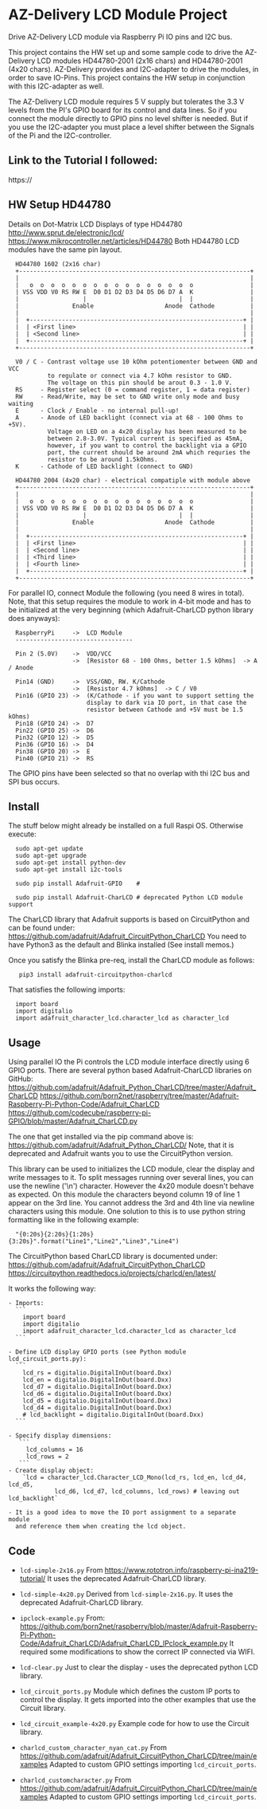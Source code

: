 # AZ-Delivery LCD Module Project
  Drive AZ-Delivery LCD module via Raspberry Pi IO pins and I2C bus.

  This project contains the HW set up and some sample code to drive the
  AZ-Delivery LCD modules HD44780-2001 (2x16 chars) and HD44780-2001 (4x20 chars).
  AZ-Delivery provides and I2C-adapter to drive the modules, in order to
  save IO-Pins. This project contains the HW setup in conjunction with this
  I2C-adapter as well.

  The AZ-Delivery LCD module requires 5 V supply but tolerates the 3.3 V levels
  from the PI's GPIO board for its control and data lines.
  So if you connect the module directly to GPIO pins no level shifter is needed.
  But if you use the I2C-adapter you must place a level shifter between the
  Signals of the Pi and the I2C-controller.

## Link to the Tutorial I followed:
  https://

## HW Setup HD44780
  Details on  Dot-Matrix LCD Displays of type HD44780
     http://www.sprut.de/electronic/lcd/
     https://www.mikrocontroller.net/articles/HD44780
  Both HD44780 LCD modules have the same pin layout.

  ```
    HD44780 1602 (2x16 char)
    +-----------------------------------------------------------------+
    |                                                                 |
    |   o  o  o  o  o  o  o  o  o  o  o  o  o  o  o  o                |
    | VSS VDD V0 RS RW E  D0 D1 D2 D3 D4 D5 D6 D7 A  K                |
    |                  |                          |  |                |
    |               Enable                    Anode  Cathode          |
    |                                                                 |
    |  +------------------------------------------------------------+ |
    |  | <First line>                                               | |
    |  | <Second line>                                              | |
    |  +------------------------------------------------------------+ |
    +-----------------------------------------------------------------+

    V0 / C - Contrast voltage use 10 kOhm potentiomenter between GND and VCC
             to regulate or connect via 4.7 kOhm resistor to GND.
             The voltage on this pin should be arout 0.3 - 1.0 V.
    RS     - Register select (0 = command register, 1 = data register)
    RW     - Read/Write, may be set to GND write only mode and busy waiting
    E      - Clock / Enable - no internal pull-up!
    A      - Anode of LED backlight (connect via at 68 - 100 Ohms to +5V).
             Voltage on LED on a 4x20 display has been measured to be
             between 2.8-3.0V. Typical current is specified as 45mA,
             however, if you want to control the backlight via a GPIO
             port, the current should be around 2mA which requries the
             resistor to be around 1.5kOhms.
    K      - Cathode of LED backlight (connect to GND)

    HD44780 2004 (4x20 char) - electrical compatiple with module above
    +-----------------------------------------------------------------+
    |                                                                 |
    |   o  o  o  o  o  o  o  o  o  o  o  o  o  o  o  o                |
    | VSS VDD V0 RS RW E  D0 D1 D2 D3 D4 D5 D6 D7 A  K                |
    |                  |                          |  |                |
    |               Enable                    Anode  Cathode          |
    |                                                                 |
    |  +------------------------------------------------------------+ |
    |  | <First line>                                               | |
    |  | <Second line>                                              | |
    |  | <Third line>                                               | |
    |  | <Fourth line>                                              | |
    |  +------------------------------------------------------------+ |
    +-----------------------------------------------------------------+

  ```

  For parallel IO, connect Module the following (you need 8 wires in total).
  Note, that this setup requires the module to work in 4-bit mode and has
  to be initialized at the very beginning (which Adafruit-CharLCD python
  library does anyways):

  ```
    RaspberryPi     ->  LCD Module
    ---------------------------------

    Pin 2 (5.0V)    ->  VDD/VCC
                    ->  [Resistor 68 - 100 Ohms, better 1.5 kOhms]  -> A / Anode

    Pin14 (GND)     ->  VSS/GND, RW. K/Cathode
                    ->  [Resistor 4.7 kOhms]  -> C / V0
    Pin16 (GPIO 23) ->  (K/Cathode - if you want to support setting the
                        display to dark via IO port, in that case the
                        resistor between Cathode and +5V must be 1.5 kOhms)
    Pin18 (GPIO 24) ->  D7
    Pin22 (GPIO 25) ->  D6
    Pin32 (GPIO 12) ->  D5
    Pin36 (GPIO 16) ->  D4
    Pin38 (GPIO 20) ->  E
    Pin40 (GPIO 21) ->  RS

  ```
  The GPIO pins have been selected so that no overlap with thi I2C bus and
  SPI bus occurs.

## Install

  The stuff below might already be installed on a full Raspi OS.
  Otherwise execute:
  ```
    sudo apt-get update
    sudo apt-get upgrade
    sudo apt-get install python-dev
    sudo apt-get install i2c-tools

    sudo pip install Adafruit-GPIO    #

    sudo pip install Adafruit-CharLCD # deprecated Python LCD module support
  ```

   The CharLCD library that Adafruit supports is based on CircuitPython and can
   be found under:
      https://github.com/adafruit/Adafruit_CircuitPython_CharLCD
   You need to have Python3 as the default and Blinka installed (See install
   memos.)

   Once you satisfy the Blinka pre-req, install the CharLCD module as follows:
   ```
      pip3 install adafruit-circuitpython-charlcd
   ```
   That satisfies the following imports:
   ```
     import board
     import digitalio
     import adafruit_character_lcd.character_lcd as character_lcd
   ```

## Usage
  Using parallel IO the Pi controls the LCD module interface directly using
  6 GPIO ports.
  There are several python based Adafruit-CharLCD libraries on GitHub:
     https://github.com/adafruit/Adafruit_Python_CharLCD/tree/master/Adafruit_CharLCD
     https://github.com/born2net/raspberry/tree/master/Adafruit-Raspberry-Pi-Python-Code/Adafruit_CharLCD
     https://github.com/codecube/raspberry-pi-GPIO/blob/master/Adafruit_CharLCD.py

  The one that get installed via the pip command above is:
     https://github.com/adafruit/Adafruit_Python_CharLCD/
  Note, that it is deprecated and Adafruit wants you to use the CircuitPython
  version.

  This library can be used to initializes the LCD module, clear the display and
  write messages to it.
  To split messages running over several lines, you can use the newline ('\n')
  character. However the 4x20 module doesn't behave as expected. On this
  module the characters beyond column 19 of line 1 appear on the 3rd line.
  You cannot address the 3rd and 4th line via newline characters using this
  module.
  One solution to this is to use python string formatting like in the following
  example:
  ```
    "{0:20s}{2:20s}{1:20s}{3:20s}".format("Line1","Line2","Line3","Line4")
  ```

  The CircuitPython based CharLCD library is documented under:
     https://github.com/adafruit/Adafruit_CircuitPython_CharLCD
     https://circuitpython.readthedocs.io/projects/charlcd/en/latest/

  It works the following way:

    - Imports:
      ```
        import board
        import digitalio
        import adafruit_character_lcd.character_lcd as character_lcd
      ```

    - Define LCD display GPIO ports (see Python module lcd_circuit_ports.py):
      ```
        lcd_rs = digitalio.DigitalInOut(board.Dxx)
        lcd_en = digitalio.DigitalInOut(board.Dxx)
        lcd_d7 = digitalio.DigitalInOut(board.Dxx)
        lcd_d6 = digitalio.DigitalInOut(board.Dxx)
        lcd_d5 = digitalio.DigitalInOut(board.Dxx)
        lcd_d4 = digitalio.DigitalInOut(board.Dxx)
        # lcd_backlight = digitalio.DigitalInOut(board.Dxx)
      ```

    - Specify display dimensions:
       ```
         lcd_columns = 16
         lcd_rows = 2
       ```
    - Create display object:
        `lcd = character_lcd.Character_LCD_Mono(lcd_rs, lcd_en, lcd_d4, lcd_d5,
                 lcd_d6, lcd_d7, lcd_columns, lcd_rows) # leaving out  lcd_backlight`

    - It is a good idea to move the IO port assignment to a separate module
      and reference them when creating the lcd object.

## Code

  - `lcd-simple-2x16.py`
    From https://www.rototron.info/raspberry-pi-ina219-tutorial/
    It uses the deprecated Adafruit-CharLCD library.

  - `lcd-simple-4x20.py`
    Derived from `lcd-simple-2x16.py`.
    It uses the deprecated Adafruit-CharLCD library.

  - `ipclock-example.py`
    From: https://github.com/born2net/raspberry/blob/master/Adafruit-Raspberry-Pi-Python-Code/Adafruit_CharLCD/Adafruit_CharLCD_IPclock_example.py
    It required some modifications to show the correct IP connected via WIFI.

  - `lcd-clear.py`
    Just to clear the display - uses the deprecated python LCD library.

  - `lcd_circuit_ports.py`
    Module which defines the custom IP ports to control the display.
    It gets imported into the other examples that use the Circuit library.

  - `lcd_circuit_example-4x20.py`
    Example code for how to use the Circuit library.

  - `charlcd_custom_character_nyan_cat.py`
    From https://github.com/adafruit/Adafruit_CircuitPython_CharLCD/tree/main/examples
    Adapted to custom GPIO settings importing `lcd_circuit_ports`.

  - `charlcd_customcharacter.py`
    From https://github.com/adafruit/Adafruit_CircuitPython_CharLCD/tree/main/examples
    Adapted to custom GPIO settings importing `lcd_circuit_ports`.

